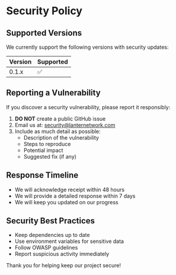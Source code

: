 # Security Policy

## Supported Versions

We currently support the following versions with security updates:

| Version | Supported          |
| ------- | ------------------ |
| 0.1.x   | :white_check_mark: |

## Reporting a Vulnerability

If you discover a security vulnerability, please report it responsibly:

1. **DO NOT** create a public GitHub issue
2. Email us at: security@lanternetwork.com
3. Include as much detail as possible:
   - Description of the vulnerability
   - Steps to reproduce
   - Potential impact
   - Suggested fix (if any)

## Response Timeline

- We will acknowledge receipt within 48 hours
- We will provide a detailed response within 7 days
- We will keep you updated on our progress

## Security Best Practices

- Keep dependencies up to date
- Use environment variables for sensitive data
- Follow OWASP guidelines
- Report suspicious activity immediately

Thank you for helping keep our project secure!
